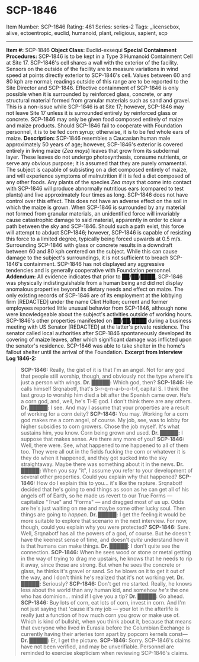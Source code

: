 # SCP-1846
Item Number: SCP-1846
Rating: 461
Series: series-2
Tags: _licensebox, alive, ectoentropic, euclid, humanoid, plant, religious, sapient, scp

---

**Item #:** SCP-1846
**Object Class:** Euclid-exsequi
**Special Containment Procedures:** SCP-1846 is to be kept in a Type 3 Humanoid Containment Cell at Site 17. SCP-1846's cell shares a wall with the exterior of the facility. Sensors on the outside of the facility are to measure variations in wind speed at points directly exterior to SCP-1846's cell. Values between 60 and 80 kph are normal; readings outside of this range are to be reported to the Site Director and SCP-1846.
Effective containment of SCP-1846 is only possible when it is surrounded by reinforced glass, concrete, or any structural material formed from granular materials such as sand and gravel. This is a non-issue while SCP-1846 is at Site 17; however, SCP-1846 may not leave Site 17 unless it is surrounded entirely by reinforced glass or concrete.
SCP-1846 may only be given food composed entirely of maize and maize products. Should SCP-1846 fail to cooperate with Foundation personnel, it is to be fed corn syrup; otherwise, it is to be fed whole ears of maize.
**Description:** SCP-1846 resembles a Caucasian human male approximately 50 years of age; however, SCP-1846's exterior is covered entirely in living maize (_Zea mays_) leaves that grow from its subdermal layer. These leaves do not undergo photosynthesis, consume nutrients, or serve any obvious purpose; it is assumed that they are purely ornamental. The subject is capable of subsisting on a diet composed entirely of maize, and will experience symptoms of malnutrition if it is fed a diet composed of any other foods.
Any plants of the species _Zea mays_ that come into contact with SCP-1846 will produce abnormally nutritious ears (compared to test plants) and live approximately four times as long. SCP-1846 does not have control over this effect. This does not have an adverse effect on the soil in which the maize is grown.
When SCP-1846 is surrounded by any material not formed from granular materials, an unidentified force will invariably cause catastrophic damage to said material, apparently in order to clear a path between the sky and SCP-1846. Should such a path exist, this force will attempt to abduct SCP-1846; however, SCP-1846 is capable of resisting this force to a limited degree, typically being forced upwards at 0.5 m/s.
Surrounding SCP-1846 with glass or concrete results in a downdraft between 60 and 80 kph centered on the subject. While this can cause damage to the subject's surroundings, it is not sufficient to breach SCP-1846's containment.
SCP-1846 has not displayed any aggressive tendencies and is generally cooperative with Foundation personnel.
**Addendum:** All evidence indicates that prior to ██/██/████, SCP-1846 was physically indistinguishable from a human being and did not display anomalous properties beyond its dietary needs and effect on maize. The only existing records of SCP-1846 are of its employment at the lobbying firm [REDACTED] under the name Clint Holton; current and former employees reported little unusual behavior from SCP-1846, although none were knowledgeable about the subject's activities outside of working hours.
SCP-1846's other properties manifested on ██/██/████ during a business meeting with US Senator [REDACTED] at the latter's private residence. The senator called local authorities after SCP-1846 spontaneously developed its covering of maize leaves, after which significant damage was inflicted upon the senator's residence. SCP-1846 was able to take shelter in the home's fallout shelter until the arrival of the Foundation.
**Excerpt from Interview Log 1846-2:**
> **SCP-1846:** Really, the gist of it is that I'm an angel. Not for any god that people still worship, though, and obviously not the type where it's just a person with wings.
> **Dr. █████:** Which god, then?
> **SCP-1846:** He calls himself Srqnabotf, that's S-r-q-n-a-b-o-t-f, capital S. I think the last group to worship him died a bit after the Spanish came over. He's a corn god, and, well, he's THE god. I don't think there are any others.
> **Dr. █████:** I see. And may I assume that your properties are a result of working for a corn deity?
> **SCP-1846:** You may. Working for a corn god makes me a corn angel, of course. My job, see, was to lobby for higher subsidies to corn growers. Chose the job myself. It's what sustains him, you know. Corn being grown and used.
> **Dr. █████:** I suppose that makes sense. Are there any more of you?
> **SCP-1846:** Well, there were. See, what happened to me happened to all of them too. They were all out in the fields fucking the corn or whatever it is they do when it happened, and they got sucked into the sky straightaway. Maybe there was something about it in the news.
> **Dr. █████:** When you say "it", I assume you refer to your development of several other properties. Could you explain why that happened?
> **SCP-1846:** How do I explain this to you… it's like the rapture. Srqnabotf decided that he's going to end things as soon as he can get all of his angels off of Earth, so he made us revert to our True Forms — capitalize "True" and "Forms" — and dragged most of us up. Odds are he's just waiting on me and maybe some other lucky soul. Then things are going to _happen_.
> **Dr. █████:** I get the feeling it would be more suitable to explore that scenario in the next interview. For now, though, could you explain why you were protected?
> **SCP-1846:** Sure. Well, Srqnabotf has all the powers of a god, of course. But he doesn't have the keenest sense of time, and doesn't _quite_ understand how it is that humans can make things.
> **Dr. █████:** I don't quite see the connection.
> **SCP-1846:** When he sees wood or stone or metal getting in the way of trying to drag me upstairs, he knows that he needs to rip it away, since those are strong. But when he sees the concrete or glass, he thinks it's gravel or sand. So he blows on it to get it out of the way, and I don't think he's realized that it's not working yet.
> **Dr. █████:** Seriously?
> **SCP-1846:** Don't get me started. Really, he knows less about the world than any human kid, and somehow _he's_ the one who has dominion… mind if I give you a tip?
> **Dr. █████:** Go ahead.
> **SCP-1846:** Buy lots of corn, eat lots of corn, invest in corn. And I'm not just saying that 'cause it's my job — your lot in the afterlife is really just a function of how much corn you grow or make use of. Which is kind of bullshit, when you think about it, because that means that everyone who lived in Eurasia before the Columbian Exchange is currently having their arteries torn apart by popcorn kernels const—
> **Dr. █████:** Er, I get the picture.
> **SCP-1846:** Sorry.
SCP-1846's claims have not been verified, and may be unverifiable. Personnel are reminded to exercise skepticism when reviewing SCP-1846's claims.
